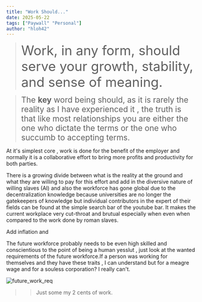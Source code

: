 ```yaml
---
title: "Work Should..."
date: 2025-05-22
tags: ["Paywall" "Personal"]
author: "hloh42"
---
```



> <span style="font-size:2.5em;">Work, in any form, should serve your growth, stability, and sense of meaning.</span>

><span style="font-size:1.5em;">The **key** word being should, as it is rarely the reality as I have experienced it , the truth is that like most relationships you are either the one who dictate the terms or the one who succumb to accepting terms.</span>

At it's simplest core , work is done for the benefit of the employer and normally it is a collaborative effort to bring more profits and productivity for both parties.

There is a  growing divide between what is the reality at the ground and what they are willing to pay for this effort and add in the diversive nature of willing slaves (AI) and also the workforce has gone global due to the decentralization knowledge because universities are no longer the gatekeepers of knowledge but individual contributors in the expert of their fields can be found at the simple search bar of the youtube bar. It makes the current workplace very cut-throat and brutual especially when  even when compared to the work done by roman slaves.

Add inflation and

The future workforce probably needs to be even high skilled and conscientious to the point of being a human yesslut , just look at the wanted requirements of the future workforce.If a person was working for themselves and they have these traits , I can understand but for a meagre wage and for a souless corporation? I really can't.

![future_work_req](future_work_req.png)

>> Just some my 2 cents of work.

```c 

```



